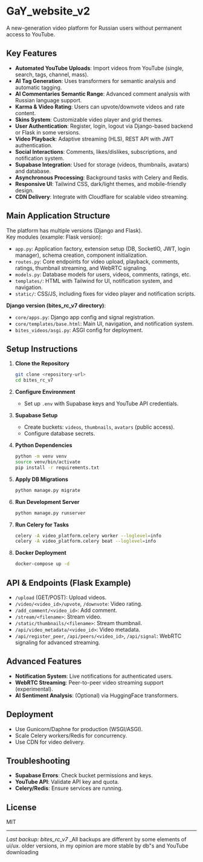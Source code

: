 # GaY_website_v2

A new-generation video platform for Russian users without permanent access to YouTube.

## Key Features

- **Automated YouTube Uploads**: Import videos from YouTube (single, search, tags, channel, mass).
- **AI Tag Generation**: Uses transformers for semantic analysis and automatic tagging.
- **AI Commentaries Semantic Range**: Advanced comment analysis with Russian language support.
- **Karma & Video Rating**: Users can upvote/downvote videos and rate content.
- **Skins System**: Customizable video player and grid themes.
- **User Authentication**: Register, login, logout via Django-based backend or Flask in some versions.
- **Video Playback**: Adaptive streaming (HLS), REST API with JWT authentication.
- **Social Interactions**: Comments, likes/dislikes, subscriptions, and notification system.
- **Supabase Integration**: Used for storage (videos, thumbnails, avatars) and database.
- **Asynchronous Processing**: Background tasks with Celery and Redis.
- **Responsive UI**: Tailwind CSS, dark/light themes, and mobile-friendly design.
- **CDN Delivery**: Integrate with Cloudflare for scalable video streaming.

## Main Application Structure

The platform has multiple versions (Django and Flask).  
Key modules (example: Flask version):
- `app.py`: Application factory, extension setup (DB, SocketIO, JWT, login manager), schema creation, component initialization.
- `routes.py`: Core endpoints for video upload, playback, comments, ratings, thumbnail streaming, and WebRTC signaling.
- `models.py`: Database models for users, videos, comments, ratings, etc.
- `templates/`: HTML with Tailwind for UI, notification system, and navigation.
- `static/`: CSS/JS, including fixes for video player and notification scripts.

**Django version (bites_rc_v7 directory)**:
- `core/apps.py`: Django app config and signal registration.
- `core/templates/base.html`: Main UI, navigation, and notification system.
- `bites_videos/asgi.py`: ASGI config for deployment.

## Setup Instructions

1. **Clone the Repository**
   ```bash
   git clone <repository-url>
   cd bites_rc_v7
   ```

2. **Configure Environment**
   - Set up `.env` with Supabase keys and YouTube API credentials.

3. **Supabase Setup**
   - Create buckets: `videos`, `thumbnails`, `avatars` (public access).
   - Configure database secrets.

4. **Python Dependencies**
   ```bash
   python -m venv venv
   source venv/bin/activate
   pip install -r requirements.txt
   ```

5. **Apply DB Migrations**
   ```bash
   python manage.py migrate
   ```

6. **Run Development Server**
   ```bash
   python manage.py runserver
   ```

7. **Run Celery for Tasks**
   ```bash
   celery -A video_platform.celery worker --loglevel=info
   celery -A video_platform.celery beat --loglevel=info
   ```

8. **Docker Deployment**
   ```bash
   docker-compose up -d
   ```

## API & Endpoints (Flask Example)

- `/upload` (GET/POST): Upload videos.
- `/video/<video_id>/upvote`, `/downvote`: Video rating.
- `/add_comment/<video_id>`: Add comment.
- `/stream/<filename>`: Stream video.
- `/static/thumbnails/<filename>`: Stream thumbnail.
- `/api/video_metadata/<video_id>`: Video metadata.
- `/api/register_peer`, `/api/peers/<video_id>`, `/api/signal`: WebRTC signaling for advanced streaming.

## Advanced Features

- **Notification System**: Live notifications for authenticated users.
- **WebRTC Streaming**: Peer-to-peer video streaming support (experimental).
- **AI Sentiment Analysis**: (Optional) via HuggingFace transformers.

## Deployment

- Use Gunicorn/Daphne for production (WSGI/ASGI).
- Scale Celery workers/Redis for concurrency.
- Use CDN for video delivery.

## Troubleshooting

- **Supabase Errors**: Check bucket permissions and keys.
- **YouTube API**: Validate API key and quota.
- **Celery/Redis**: Ensure services are running.

## License

MIT

---

_Last backup: bites_rc_v7_
_All backups are different by some elements of ui/ux. older versions, in my opinion are more stable by db"s and YouTube downloading
